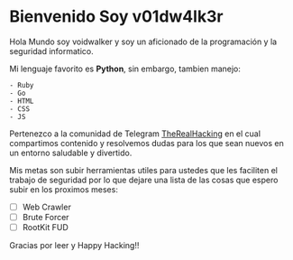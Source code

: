 # Bienvenido Soy v01dw4lk3r

Hola Mundo soy voidwalker y soy un aficionado de la programación y la seguridad informatico.

Mi lenguaje favorito es **Python**, sin embargo, tambien manejo:
```
- Ruby
- Go
- HTML
- CSS
- JS
```
Pertenezco a la comunidad de Telegram [TheRealHacking](t.me/TheRealHacking) en el cual compartimos contenido y resolvemos dudas para los que sean nuevos en un entorno saludable y divertido.

Mis metas son subir herramientas utiles para ustedes que les faciliten el trabajo de seguridad por lo que dejare una lista de las cosas que espero subir en los proximos meses:
- [ ] Web Crawler
- [ ] Brute Forcer
- [ ] RootKit FUD

Gracias por leer y Happy Hacking!!
